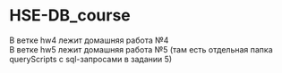 # HSE-DB_course
  
В ветке hw4 лежит домашняя работа №4  
В ветке hw5 лежит домашняя работа №5 (там есть отдельная папка queryScripts с sql-запросами в задании 5)  

